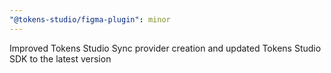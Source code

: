 ```yaml
---
"@tokens-studio/figma-plugin": minor
---
```


Improved Tokens Studio Sync provider creation and updated Tokens Studio SDK to the latest version
